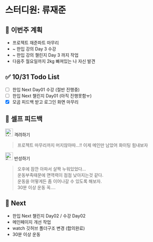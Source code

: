 # 스터디원: 류재준

## 🚀 이번주 계획
- 프로젝트 재준파트 마무리
- ~ 한입 강의 Day 3 수강
- ~ 한입 강의 챌린지 Day 3 까지 작업
- 다음주 월요일까지 2kg 빠져있는 나 자신 발견

## ✅ 10/31 Todo List
- [ ] 한입 Next Day01 수강 (절반 진행중)
- [ ] 한입 Next 챌린지 Day01 (아직 진행못함ㅠ)
- [x] 모곰 피드백 받고 로그인 화면 마무리

## 🎉 셀프 피드백

<img src="https://raw.githubusercontent.com/Tarikul-Islam-Anik/Animated-Fluent-Emojis/master/Emojis/Smilies/Hugging%20Face.png" alt="Hugging Face" width="25" height="25"> 격려하기</img>
> 프로젝트 마무리까지 머지않아따...!! 이제 메인만 남았어 화이팅 힘내보자

<img src="https://raw.githubusercontent.com/Tarikul-Islam-Anik/Animated-Fluent-Emojis/master/Emojis/Smilies/Face%20with%20Monocle.png" alt="Face with Monocle" width="25" height="25"> 반성하기</img>
> 오후에 잠깐 아파서 살짝 누워있었다... </br>
> 운동부족때문에 면역력이 점점 낮아지는것 같다.</br>
> 운동을 어떻게든 좀 이어나갈 수 있도록 해보자.</br>
> 30분 이상 운동 꼭....

## 🌱 Next
- 한입 Next 챌린지 Day02 / 수강 Day02
- 메인페이지 개선 작업
- watch 깃허브 폴더구조 변경 (합의완료)
- 30분 이상 운동

